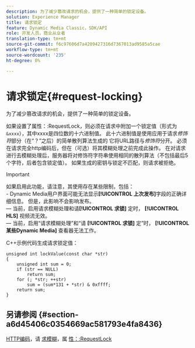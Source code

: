 ```yaml
---
description: 为了减少篡改请求的机会，提供了一种简单的锁定设备。
solution: Experience Manager
title: 请求锁定
feature: Dynamic Media Classic，SDK/API
role: 开发人员，商业从业者
translation-type: tm+mt
source-git-commit: f6c97606d7a4209427316d7367013ad9585a5cae
workflow-type: tm+mt
source-wordcount: '235'
ht-degree: 0%

---
```



# 请求锁定{#request-locking}

为了减少篡改请求的机会，提供了一种简单的锁定设备。

如果设置了属性：:RequestLock，则必须在请求中附加一个锁定值（形式为`&xxxx`），其中xxxx是四位数的十六进制值。 此十六进制值是使用应用于请求&#x200B;*修饰符*&#x200B;部分（在“？”之后）的简单散列算法生成的 它将URL路径与&#x200B;*修饰符*&#x200B;分开。 必须在请求完全http编码后，但在（可选）将其模糊处理之前完成此操作。 在对请求进行去模糊处理后，服务器将对修饰符字符串使用相同的散列算法（不包括最后5个字符，后者包含锁定值）。 如果生成的密钥与锁定不匹配，则请求被拒绝。

>[!IMPORTANT]
>
>如果启用此功能，请注意，其使用存在某些限制，包括：<br>- Dynamic Media用户界面可能无法显示&#x200B;**[!UICONTROL 上次发布]**&#x200B;字段的正确详细信息。 但是，此影响不会影响发布。<br> — 当前，启用请求模糊处理和请&#x200B;**[!UICONTROL 求锁]** 定时， **[!UICONTROL HLS]** 视频流无效。<br> — 当前，启用“请求模糊处理”和“请 **[!UICONTROL 求锁]** 定”时， **[!UICONTROL 某些Dynamic Media]** 查看器无法工作。

C++示例代码生成请求锁定值：

```
unsigned int lockValue(const char *str) 
{ 
    unsigned int sum = 0; 
    if (str == NULL) 
        return sum; 
    for (; *str; ++str) 
        sum = (sum*131 + *str) & 0xffff; 
    return sum; 
} 
```

## 另请参阅 {#section-a6d45406c0354669ac581793e4fa8436}

[HTTP编码](../../../../../is-api/http-ref/image-serving-api-ref/c-http-protocol-reference/c-syntax-and-features/r-http-encoding.md#reference-bb34dd13f316462695448acfa8f92df7)，请 [求模糊](../../../../../is-api/http-ref/image-serving-api-ref/c-http-protocol-reference/c-syntax-and-features/r-request-obfuscation.md#reference-895f65d6796c43bb9bad21a676ed714d)，属 [性：:RequestLock](../../../../../is-api/image-catalog/image-serving-api-ref/c-image-catalog-reference/c-attributes-reference/r-requestlock.md#reference-8bbe2f581be847d3b9fa123e8e5e94b0)
